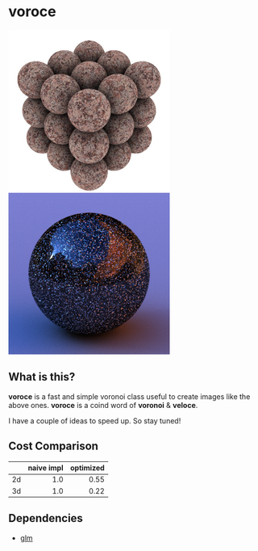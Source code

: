 # voroce
<img src="img/stone.jpg" alt="stone" title="stone" width="320"><img src="img/flake.png" alt="flake" title="flake" width="320">

## What is this?
**voroce** is a fast and simple voronoi class useful to create images like the above ones.
**voroce** is a coind word of **voronoi** & **veloce**.

I have a couple of ideas to speed up. So stay tuned!

## Cost Comparison

|      |  naive impl |  optimized |
| ---- | ----------: | ---------: |
|  2d  |         1.0 |       0.55 |
|  3d  |         1.0 |       0.22 |

## Dependencies
* [glm](https://github.com/g-truc/glm)
